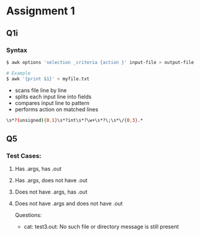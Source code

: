 # Assignment 1

## Q1i

### Syntax

```bash
$ awk options 'selection _criteria {action }' input-file > output-file
```

```bash
# Example
$ awk '{print $1}' < myfile.txt
```

* scans file line by line
* splits each input line into fields
* compares input line to pattern
* performs action on matched lines

```bash
\s*?(unsigned){0,1}\s*?int\s*?\w+\s*?\;\s*\/{0,3}.*
```

## Q5

### Test Cases:

1. Has .args, has .out
2. Has .args, does not have .out
3. Does not have .args, has .out
4. Does not have .args and does not have .out

   Questions:

   * cat: test3.out: No such file or directory message is still present

